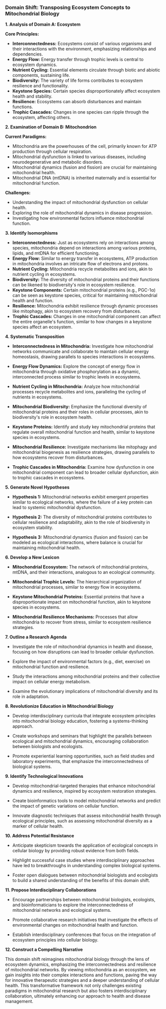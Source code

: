 ### Domain Shift: Transposing Ecosystem Concepts to Mitochondrial Biology

**1. Analysis of Domain A: Ecosystem**

**Core Principles:**
- **Interconnectedness:** Ecosystems consist of various organisms and their interactions with the environment, emphasizing relationships and dependencies.
- **Energy Flow:** Energy transfer through trophic levels is central to ecosystem dynamics.
- **Nutrient Cycling:** Essential elements circulate through biotic and abiotic components, sustaining life.
- **Biodiversity:** The variety of life forms contributes to ecosystem resilience and functionality.
- **Keystone Species:** Certain species disproportionately affect ecosystem health and stability.
- **Resilience:** Ecosystems can absorb disturbances and maintain functions.
- **Trophic Cascades:** Changes in one species can ripple through the ecosystem, affecting others.

**2. Examination of Domain B: Mitochondrion**

**Current Paradigms:**
- Mitochondria are the powerhouses of the cell, primarily known for ATP production through cellular respiration.
- Mitochondrial dysfunction is linked to various diseases, including neurodegenerative and metabolic disorders.
- Mitochondrial dynamics (fusion and fission) are crucial for maintaining mitochondrial health.
- Mitochondrial DNA (mtDNA) is inherited maternally and is essential for mitochondrial function.

**Challenges:**
- Understanding the impact of mitochondrial dysfunction on cellular health.
- Exploring the role of mitochondrial dynamics in disease progression.
- Investigating how environmental factors influence mitochondrial function.

**3. Identify Isomorphisms**

- **Interconnectedness:** Just as ecosystems rely on interactions among species, mitochondria depend on interactions among various proteins, lipids, and mtDNA for efficient functioning.
- **Energy Flow:** Similar to energy transfer in ecosystems, ATP production in mitochondria involves an intricate flow of electrons and protons.
- **Nutrient Cycling:** Mitochondria recycle metabolites and ions, akin to nutrient cycling in ecosystems.
- **Biodiversity:** The diversity of mitochondrial proteins and their functions can be likened to biodiversity's role in ecosystem resilience.
- **Keystone Components:** Certain mitochondrial proteins (e.g., PGC-1α) can be seen as keystone species, critical for maintaining mitochondrial health and function.
- **Resilience:** Mitochondria exhibit resilience through dynamic processes like mitophagy, akin to ecosystem recovery from disturbances.
- **Trophic Cascades:** Changes in one mitochondrial component can affect the entire organelle's function, similar to how changes in a keystone species affect an ecosystem.

**4. Systematic Transposition**

- **Interconnectedness in Mitochondria:** Investigate how mitochondrial networks communicate and collaborate to maintain cellular energy homeostasis, drawing parallels to species interactions in ecosystems.
  
- **Energy Flow Dynamics:** Explore the concept of energy flow in mitochondria through oxidative phosphorylation as a dynamic, interconnected process similar to trophic levels in ecosystems.

- **Nutrient Cycling in Mitochondria:** Analyze how mitochondrial processes recycle metabolites and ions, paralleling the cycling of nutrients in ecosystems.

- **Mitochondrial Biodiversity:** Emphasize the functional diversity of mitochondrial proteins and their roles in cellular processes, akin to biodiversity's role in ecosystem health.

- **Keystone Proteins:** Identify and study key mitochondrial proteins that regulate overall mitochondrial function and health, similar to keystone species in ecosystems.

- **Mitochondrial Resilience:** Investigate mechanisms like mitophagy and mitochondrial biogenesis as resilience strategies, drawing parallels to how ecosystems recover from disturbances.

- **Trophic Cascades in Mitochondria:** Examine how dysfunction in one mitochondrial component can lead to broader cellular dysfunction, akin to trophic cascades in ecosystems.

**5. Generate Novel Hypotheses**

- **Hypothesis 1:** Mitochondrial networks exhibit emergent properties similar to ecological networks, where the failure of a key protein can lead to systemic mitochondrial dysfunction.
  
- **Hypothesis 2:** The diversity of mitochondrial proteins contributes to cellular resilience and adaptability, akin to the role of biodiversity in ecosystem stability.

- **Hypothesis 3:** Mitochondrial dynamics (fusion and fission) can be modeled as ecological interactions, where balance is crucial for maintaining mitochondrial health.

**6. Develop a New Lexicon**

- **Mitochondrial Ecosystem:** The network of mitochondrial proteins, mtDNA, and their interactions, analogous to an ecological community.
  
- **Mitochondrial Trophic Levels:** The hierarchical organization of mitochondrial processes, similar to energy flow in ecosystems.

- **Keystone Mitochondrial Proteins:** Essential proteins that have a disproportionate impact on mitochondrial function, akin to keystone species in ecosystems.

- **Mitochondrial Resilience Mechanisms:** Processes that allow mitochondria to recover from stress, similar to ecosystem resilience strategies.

**7. Outline a Research Agenda**

- Investigate the role of mitochondrial dynamics in health and disease, focusing on how disruptions can lead to broader cellular dysfunction.
  
- Explore the impact of environmental factors (e.g., diet, exercise) on mitochondrial function and resilience.

- Study the interactions among mitochondrial proteins and their collective impact on cellular energy metabolism.

- Examine the evolutionary implications of mitochondrial diversity and its role in adaptation.

**8. Revolutionize Education in Mitochondrial Biology**

- Develop interdisciplinary curricula that integrate ecosystem principles into mitochondrial biology education, fostering a systems-thinking approach.

- Create workshops and seminars that highlight the parallels between ecological and mitochondrial dynamics, encouraging collaboration between biologists and ecologists.

- Promote experiential learning opportunities, such as field studies and laboratory experiments, that emphasize the interconnectedness of biological systems.

**9. Identify Technological Innovations**

- Develop mitochondrial-targeted therapies that enhance mitochondrial dynamics and resilience, inspired by ecosystem restoration strategies.

- Create bioinformatics tools to model mitochondrial networks and predict the impact of genetic variations on cellular function.

- Innovate diagnostic techniques that assess mitochondrial health through ecological principles, such as assessing mitochondrial diversity as a marker of cellular health.

**10. Address Potential Resistance**

- Anticipate skepticism towards the application of ecological concepts in cellular biology by providing robust evidence from both fields.

- Highlight successful case studies where interdisciplinary approaches have led to breakthroughs in understanding complex biological systems.

- Foster open dialogues between mitochondrial biologists and ecologists to build a shared understanding of the benefits of this domain shift.

**11. Propose Interdisciplinary Collaborations**

- Encourage partnerships between mitochondrial biologists, ecologists, and bioinformaticians to explore the interconnectedness of mitochondrial networks and ecological systems.

- Promote collaborative research initiatives that investigate the effects of environmental changes on mitochondrial health and function.

- Establish interdisciplinary conferences that focus on the integration of ecosystem principles into cellular biology.

**12. Construct a Compelling Narrative**

This domain shift reimagines mitochondrial biology through the lens of ecosystem dynamics, emphasizing the interconnectedness and resilience of mitochondrial networks. By viewing mitochondria as an ecosystem, we gain insights into their complex interactions and functions, paving the way for innovative therapeutic strategies and a deeper understanding of cellular health. This transformative framework not only challenges existing paradigms in mitochondrial research but also fosters interdisciplinary collaboration, ultimately enhancing our approach to health and disease management.